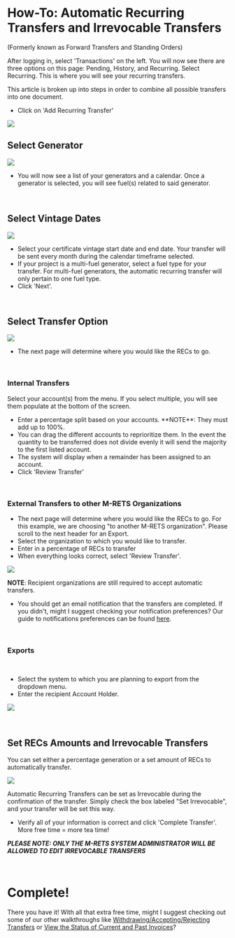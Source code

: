# How-To: Automatic Recurring Transfers and Irrevocable Transfers

(Formerly known as Forward Transfers and Standing Orders)

After logging in, select 'Transactions' on the left. You will now see there are three options on this page: Pending, History, and Recurring. Select Recurring. This is where you will see your recurring transfers.

This article is broken up into steps in order to combine all possible transfers into one document.

-   Click on 'Add Recurring Transfer'

![](https://github.com/mrets/photos/blob/master/automatic_recurring_transfers1b.png?raw=true)

## Select Generator

![](https://github.com/mrets/photos/blob/master/automatic_recurring_transfers2b.png?raw=true)

-   You will now see a list of your generators and a calendar. Once a generator is selected, you will see fuel(s) related to said generator.

<br>

## Select Vintage Dates

![](https://github.com/mrets/photos/blob/master/automatic_recurring_transfers3b.png?raw=true)

<ul>
  <li>Select your certificate vintage start date and end date. Your transfer will be sent every month during the calendar timeframe selected.</li>
  <li>If your project is a multi-fuel generator, select a fuel type for your transfer. For multi-fuel generators, the automatic recurring transfer will only pertain to one fuel type.</li>
  <li>Click 'Next'.</li>
  </ul>

<br>

## Select Transfer Option

![](https://github.com/mrets/photos/blob/master/automatic_recurring_transfers5b.png?raw=true)

-   The next page will determine where you would like the RECs to go.

<br>

### Internal Transfers

Select your account(s) from the menu. If you select multiple, you will see them populate at the bottom of the screen.

<ul>
  <li>Enter a percentage split based on your accounts. **NOTE**: They must add up to 100%.</li>
  <li>You can drag the different accounts to reprioritize them. In the event the quantity to be transferred does not divide evenly it will send the majority to the first listed account.</li>
 <li>The system will display when a remainder has been assigned to an account.</li>
  <li>Click 'Review Transfer'</li>
  </ul>

<br>

### External Transfers to other M-RETS Organizations

-   The next page will determine where you would like the RECs to go. For this example, we are choosing "to another M-RETS organization". Please scroll to the next header for an Export.
-   Select the organization to which you would like to transfer.
-   Enter in a percentage of RECs to transfer
-   When everything looks correct, select 'Review Transfer'.

![](https://github.com/mrets/photos/blob/master/automatic_recurring_transfers6b.png?raw=true)

**NOTE**: Recipient organizations are still required to accept automatic transfers.
-   You should get an email notification that the transfers are completed. If you didn't, might I suggest checking your notification preferences? Our guide to notifications preferences can be found [here](https://mrets.github.io/Help/billing_email_notifications).

<br>

### Exports
 
-   Select the system to which you are planning to export from the dropdown menu.
-   Enter the recipient Account Holder.

![](https://github.com/mrets/photos/blob/master/automatic_recurring_transfers9b.png?raw=true)

<br>

## Set RECs Amounts and Irrevocable Transfers

You can set either a percentage generation or a set amount of RECs to automatically transfer.

![](https://github.com/mrets/photos/blob/master/automatic_recurring_transfers7b.png?raw=true)

Automatic Recurring Transfers can be set as Irrevocable during the confirmation of the transfer. Simply check the box labeled "Set Irrevocable", and your transfer will be set this way.

<ul>
  <li>Verify all of your information is correct and click 'Complete Transfer'. More free time = more tea time!</li>
  </ul>

***PLEASE NOTE: ONLY THE M-RETS SYSTEM ADMINISTRATOR WILL BE ALLOWED TO EDIT IRREVOCABLE TRANSFERS***

<br>

# Complete!

There you have it! With all that extra free time, might I suggest checking out some of our other walkthroughs like [Withdrawing/Accepting/Rejecting Transfers](https://mrets.github.io/Help/transactions_withdrawing_accepting_rejecting_transfers) or [View the Status of Current and Past Invoices](https://mrets.github.io/Help/billing_viewing_invoices)?
